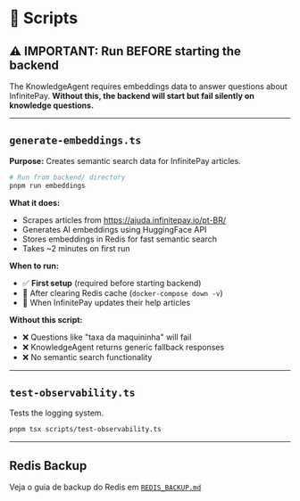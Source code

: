 # 🔧 Scripts

## ⚠️ **IMPORTANT: Run BEFORE starting the backend**

The KnowledgeAgent requires embeddings data to answer questions about InfinitePay. **Without this, the backend will start but fail silently on knowledge questions.**

---

## `generate-embeddings.ts`

**Purpose:** Creates semantic search data for InfinitePay articles.

```bash
# Run from backend/ directory
pnpm run embeddings
```

**What it does:**
- Scrapes articles from https://ajuda.infinitepay.io/pt-BR/
- Generates AI embeddings using HuggingFace API
- Stores embeddings in Redis for fast semantic search
- Takes ~2 minutes on first run

**When to run:**
- ✅ **First setup** (required before starting backend)
- 🔄 After clearing Redis cache (`docker-compose down -v`)
- 📝 When InfinitePay updates their help articles

**Without this script:**
- ❌ Questions like "taxa da maquininha" will fail
- ❌ KnowledgeAgent returns generic fallback responses
- ❌ No semantic search functionality

---

## `test-observability.ts`

Tests the logging system.

```bash
pnpm tsx scripts/test-observability.ts
```

---

## Redis Backup

Veja o guia de backup do Redis em [`REDIS_BACKUP.md`](./REDIS_BACKUP.md)
